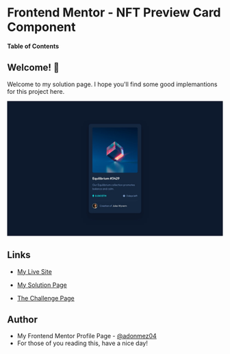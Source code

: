 # Frontend Mentor - NFT Preview Card Component

**Table of Contents**

## Welcome! 👋

Welcome to my solution page. I hope you'll find some good implemantions for this project here.

<!-- Unfortunately, this project failed because of unreadable code.
I'll try to solve this problem with another version.
Please check the latest version of the project for a better and complete solution. -->

![nft-preview-card-component](./design/desktop-design.jpg)

## Links

- [My Live Site](My-live-site-in-github.io)

- [My Solution Page](My-Project-Page-in-frontendmentor.io)

- [The Challenge Page](https://www.frontendmentor.io/challenges/nft-preview-card-component-SbdUL_w0U)

<!-- ## Overview -->

<!-- ## The Problems and Solutions -->

<!-- ## My Questions for The Community -->

<!-- ## Community Feedbacks -->

<!-- ## Good Implementations -->

<!-- ## Useful Resources -->

<!-- - [The link title](The link) -->

<!-- ## Acknowledgments -->

<!-- - Thanks XXX for your helpful comment. [@The profile hastag](The profile link) -->

## Author

- My Frontend Mentor Profile Page - [@adonmez04](https://www.frontendmentor.io/profile/adonmez04)
- For those of you reading this, have a nice day!
